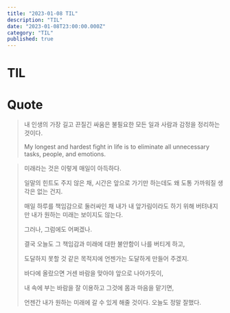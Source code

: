 ```yaml
---
title: "2023-01-08 TIL"
description: "TIL"
date: "2023-01-08T23:00:00.000Z"
category: "TIL"
published: true
---
```


# TIL


# Quote

> 내 인생의 가장 길고 끈질긴 싸움은 불필요한 모든 일과 사람과 감정을 정리하는 것이다. 
> 
> My longest and hardest fight in life is to eliminate all unnecessary tasks, people, and emotions.


> 미래라는 것은 이렇게 매일이 아득하다. 
> 
> 일말의 힌트도 주지 않은 채, 시간은 앞으로 가기만 하는데도 왜 도통 가까워질 생각은 없는 건지. 
> 
> 매일 하루를 책임감으로 둘러싸인 채 내가 내 앞가림이라도 하기 위해 버텨내지만 내가 원하는 미래는 보이지도 않는다. 
> 
> 그러나, 그럼에도 어쩌겠나. 
> 
> 결국 오늘도 그 책임감과 미래에 대한 불안함이 나를 버티게 하고, 
> 
> 도달하지 못할 것 같은 목적지에 언젠가는 도달하게 만들어 주겠지. 
> 
> 바다에 올랐으면 거센 바람을 맞아야 앞으로 나아가듯이, 
> 
> 내 속에 부는 바람을 잘 이용하고 그것에 몸과 마음을 맡기면, 
> 
> 언젠간 내가 원하는 미래에 갈 수 있게 해줄 것이다. 오늘도 정말 잘했다.
